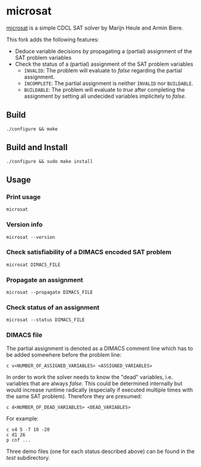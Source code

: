 # microsat
[microsat](https://github.com/marijnheule/microsat) is a simple CDCL SAT solver by Marijn Heule and Armin Biere.

This fork adds the following features:
* Deduce variable decisions by propagating a (partial) assignment of the SAT problem variables
* Check the status of a (partial) assignment of the SAT problem variables
	* `INVALID`: The problem will evaluate to *false* regarding the partial assignment.
	* `INCOMPLETE`: The partial assignment is neither `INVALID` nor `BUILDABLE`.
	* `BUILDABLE`: The problem will evaluate to *true* after completing the assignment by setting all undecided variables implicitely to *false*.

## Build
	./configure && make

## Build and Install
	./configure && sudo make install

## Usage
### Print usage
	microsat

### Version info
	microsat --version

### Check satisfiability of a DIMACS encoded SAT problem
	microsat DIMACS_FILE

### Propagate an assignment
	microsat --propagate DIMACS_FILE

### Check status of an assignment
	microsat --status DIMACS_FILE

### DIMACS file
The partial assignment is denoted as a DIMACS comment line which has to be added somewhere before the problem line:

	c v<NUMBER_OF_ASSIGNED_VARIABLES> <ASSIGNED_VARIABLES>

In order to work the solver needs to know the "dead" variables, i.e. variables that are always *false*. This could be determined internally but would increase runtime radically (especially if executed multiple times with the same SAT problem). Therefore they are presumed:
	
	c d<NUMBER_OF_DEAD_VARIABLES> <DEAD_VARIABLES>
	
For example:

	c v4 5 -7 18 -20
	c d1 26
	p cnf ...

Three demo files (one for each status described above) can be found in the *test* subdirectory.
